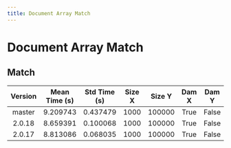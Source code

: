 ```yaml
---
title: Document Array Match
---
```

# Document Array Match

## Match

| Version | Mean Time (s) | Std Time (s) | Size X | Size Y | Dam X | Dam Y | Emb Size | Use Scipy | Metric | Top K | Iterations |
| :---: | :---: | :---: | :---: | :---: | :---: | :---: | :---: | :---: | :---: | :---: | :---: |
| master | 9.209743 | 0.437479 | 1000 | 100000 | True | False | 256 | False | euclidean | 100 | 5 |
| 2.0.18 | 8.659391 | 0.100068 | 1000 | 100000 | True | False | 256 | False | euclidean | 100 | 5 |
| 2.0.17 | 8.813086 | 0.068035 | 1000 | 100000 | True | False | 256 | False | euclidean | 100 | 5 |
